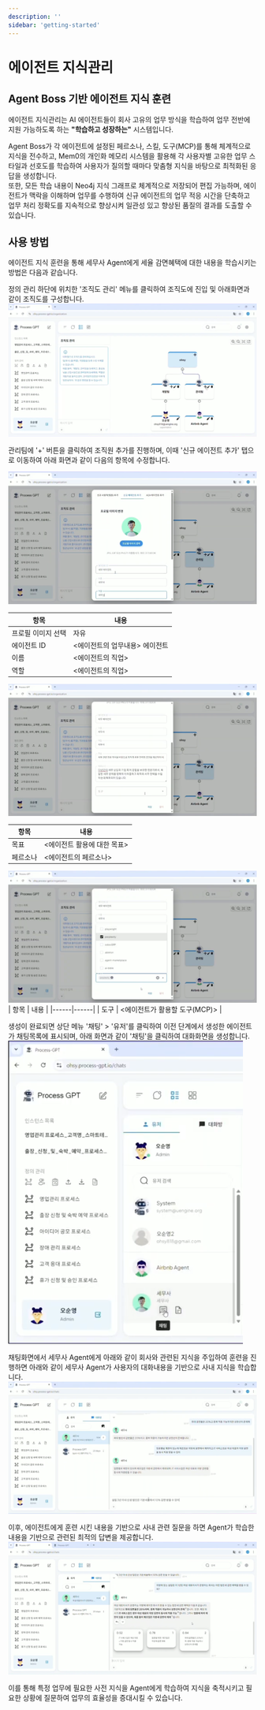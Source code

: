 ```yaml
---
description: ''
sidebar: 'getting-started'
---
```


# 에이전트 지식관리

## Agent Boss 기반 에이전트 지식 훈련

에이전트 지식관리는 AI 에이전트들이 회사 고유의 업무 방식을 학습하여 업무 전반에 지원 가능하도록 하는 **"학습하고 성장하는"** 시스템입니다.

Agent Boss가 각 에이전트에 설정된 페르소나, 스킬, 도구(MCP)를 통해 체계적으로 지식을 전수하고, Mem0의 개인화 메모리 시스템을 활용해 각 사용자별 고유한 업무 스타일과 선호도를 학습하여 사용자가 질의할 때마다 맞춤형 지식을 바탕으로 최적화된 응답을 생성합니다. <br>
또한, 모든 학습 내용이 Neo4j 지식 그래프로 체계적으로 저장되어 편집 가능하며, 에이전트가 맥락을 이해하며 업무를 수행하여 신규 에이전트의 업무 적응 시간을 단축하고 업무 처리 정확도를 지속적으로 향상시켜 일관성 있고 향상된 품질의 결과를 도출할 수 있습니다.

## 사용 방법

에이전트 지식 훈련을 통해 세무사 Agent에게 세율 감면혜택에 대한 내용을 학습시키는 방법은 다음과 같습니다.

정의 관리 하단에 위치한 '조직도 관리' 메뉴를 클릭하여 조직도에 진입 및 아래화면과 같이 조직도를 구성합니다.<br>
![](../../uengine-image/process-gpt/knowledge/1.png)

관리팀에 '+' 버튼을 클릭하여 조직원 추가를 진행하며, 이때 '신규 에이전트 추가' 탭으로 이동하여 아래 화면과 같이 다음의 항목에 수정합니다.<br>

![](../../uengine-image/process-gpt/knowledge/2.png)<br>

| 항목 | 내용 |
|------|------|
| 프로필 이미지 선택 | 자유 |
| 에이전트 ID | <에이전트의 업무내용> 에이전트 |
| 이름 | <에이전트의 직업> |
| 역할 | <에이전트의 직업> |

![](../../uengine-image/process-gpt/knowledge/3.png)<br>

| 항목 | 내용 |
|------|------|
| 목표 | <에이전트 활용에 대한 목표> |
| 페르소나 | <에이전트의 페르소나> |

![](../../uengine-image/process-gpt/knowledge/4.png)<br>
| 항목 | 내용 |
|------|------|
| 도구 | <에이전트가 활용할 도구(MCP)> |

생성이 완료되면 상단 메뉴 '채팅' > '유저'를 클릭하여 이전 단계에서 생성한 에이전트가 채팅목록에 표시되며, 아래 화면과 같이 '채팅'을 클릭하여 대화화면을 생성합니다.<br>
![](../../uengine-image/process-gpt/knowledge/5-1.png)

채팅화면에서 세무사 Agent에게 아래와 같이 회사와 관련된 지식을 주입하여 훈련을 진행하면 아래와 같이 세무사 Agent가 사용자의 대화내용을 기반으로 사내 지식을 학습합니다.<br>
![](../../uengine-image/process-gpt/knowledge/6.png)

이후, 에이전트에게 훈련 시킨 내용을 기반으로 사내 관련 질문을 하면 Agent가 학습한 내용을 기반으로 관련된 최적의 답변을 제공합니다.<br>
![](../../uengine-image/process-gpt/knowledge/7.png)

이를 통해 특정 업무에 필요한 사전 지식을 Agent에게 학습하여 지식을 축적시키고 필요한 상황에 질문하여 업무의 효율성을 증대시킬 수 있습니다.